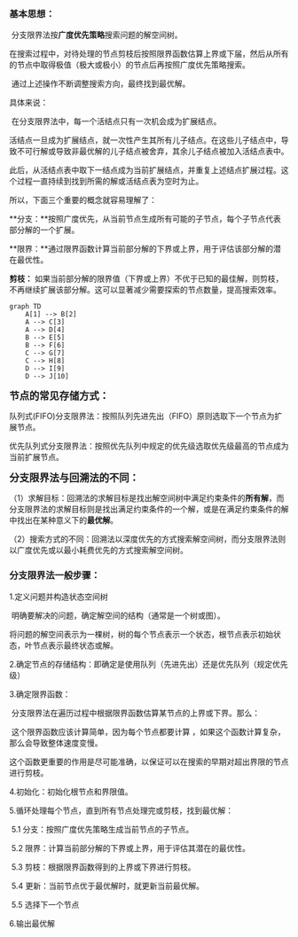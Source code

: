 ### 基本思想：

​	分支限界法按**广度优先策略**搜索问题的解空间树。

​	在搜索过程中，对待处理的节点剪枝后按照限界函数估算上界或下届，然后从所有的节点中取得极值（极大或极小）的节点后再按照广度优先策略搜索。

​	通过上述操作不断调整搜索方向，最终找到最优解。

具体来说：

​	在分支限界法中，每一个活结点只有一次机会成为扩展结点。

​	活结点一旦成为扩展结点，就一次性产生其所有儿子结点。在这些儿子结点中，导致不可行解或导致非最优解的儿子结点被舍弃，其余儿子结点被加入活结点表中。

​	此后，从活结点表中取下一结点成为当前扩展结点，并重复上述结点扩展过程。这个过程一直持续到找到所需的解或活结点表为空时为止。

所以，下面三个重要的概念就容易理解了：

**分支：**按照广度优先，从当前节点生成所有可能的子节点，每个子节点代表部分解的一个扩展。

**限界：**通过限界函数计算当前部分解的下界或上界，用于评估该部分解的潜在最优性。

**剪枝：** 如果当前部分解的限界值（下界或上界）不优于已知的最佳解，则剪枝，不再继续扩展该部分解。这可以显著减少需要探索的节点数量，提高搜索效率。

```mermaid
graph TD
    A[1] --> B[2]
    A --> C[3]
    A --> D[4]
    B --> E[5]
    B --> F[6]
    C --> G[7]
    C --> H[8]
    D --> I[9]
    D --> J[10]

```

<font size='4'>**节点的常见存储方式：**</font>

​	队列式(FIFO)分支限界法：按照队列先进先出（FIFO）原则选取下一个节点为扩展节点。

​	优先队列式分支限界法：按照优先队列中规定的优先级选取优先级最高的节点成为当前扩展节点。

<font size='4'>**分支限界法与回溯法的不同：**</font>

（1）求解目标：回溯法的求解目标是找出解空间树中满足约束条件的**所有解**，而分支限界法的求解目标则是找出满足约束条件的一个解，或是在满足约束条件的解中找出在某种意义下的**最优解**。

（2）搜索方式的不同：回溯法以深度优先的方式搜索解空间树，而分支限界法则以广度优先或以最小耗费优先的方式搜索解空间树。



### 分支限界法一般步骤：

1.定义问题并构造状态空间树

​	明确要解决的问题，确定解空间的结构（通常是一个树或图）。

​	将问题的解空间表示为一棵树，树的每个节点表示一个状态，根节点表示初始状态，叶节点表示最终状态或解。

2.确定节点的存储结构：即确定是使用队列（先进先出）还是优先队列（规定优先级）

3.确定限界函数：

​	分支限界法在遍历过程中根据限界函数估算某节点的上界或下界。那么：

​		这个限界函数应该计算简单，因为每个节点都要计算 ，如果这个函数计算复杂，那么会导致整体速度变慢。

​		这个函数更重要的作用是尽可能准确，以保证可以在搜索的早期对超出界限的节点进行剪枝。

4.初始化：初始化根节点和界限值。

5.循环处理每个节点，直到所有节点处理完或剪枝，找到最优解：

​	5.1 分支：按照广度优先策略生成当前节点的子节点。

​	5.2 限界：计算当前部分解的下界或上界，用于评估其潜在的最优性。

​	5.3 剪枝：根据限界函数得到的上界或下界进行剪枝。

​	5.4 更新：当前节点优于最优解时，就更新当前最优解。

​	5.5 选择下一个节点

6.输出最优解


